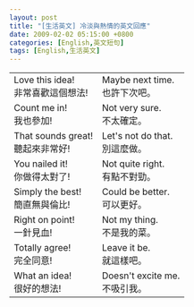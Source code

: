 ```yaml
---
layout: post
title: "[生活英文] 冷淡與熱情的英文回應"
date: 2009-02-02 05:15:00 +0800
categories: [English,英文短句]
tags: [English,生活英文]
---
```


|||
|:---|:---|
| Love this idea! </br> 非常喜歡這個想法! | Maybe next time. </br> 也許下次吧。|
| Count me in! </br> 我也參加! | Not very sure. </br> 不太確定。|
| That sounds great! </br> 聽起來非常好! | Let's not do that. </br> 別這麼做。|
| You nailed it! </br> 你做得太對了! | Not quite right. </br> 有點不對勁。|
| Simply the best! </br> 簡直無與倫比! | Could be better. </br> 可以更好。|
| Right on point! </br> 一針見血! | Not my thing. </br>不是我的菜。|
| Totally agree! </br> 完全同意! | Leave it be. </br> 就這樣吧。|
| What an idea! </br> 很好的想法! | Doesn't excite me. </br> 不吸引我。|